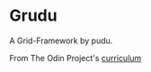 # Grudu

A Grid-Framework by pudu.

From The Odin Project's [curriculum](https://www.theodinproject.com/courses/html-and-css/lessons/design-your-own-grid-based-framework)
